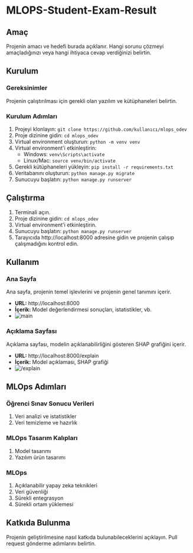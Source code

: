 # MLOPS-Student-Exam-Result

## Amaç

Projenin amacı ve hedefi burada açıklanır. Hangi sorunu çözmeyi amaçladığınızı veya hangi ihtiyaca cevap verdiğinizi belirtin.

## Kurulum

### Gereksinimler

Projenin çalıştırılması için gerekli olan yazılım ve kütüphaneleri belirtin.

### Kurulum Adımları

1. Projeyi klonlayın: `git clone https://github.com/kullanıcı/mlops_odev`
2. Proje dizinine gidin: `cd mlops_odev`
3. Virtual environment oluşturun: `python -m venv venv`
4. Virtual environment'i etkinleştirin:
   - Windows: `venv\Scripts\activate`
   - Linux/Mac: `source venv/bin/activate`
5. Gerekli kütüphaneleri yükleyin: `pip install -r requirements.txt`
6. Veritabanını oluşturun: `python manage.py migrate`
7. Sunucuyu başlatın: `python manage.py runserver`

## Çalıştırma

1. Terminali açın.
2. Proje dizinine gidin: `cd mlops_odev`
3. Virtual environment'i etkinleştirin.
4. Sunucuyu başlatın: `python manage.py runserver`
5. Tarayıcıda http://localhost:8000 adresine gidin ve projenin çalışıp çalışmadığını kontrol edin.

## Kullanım

### Ana Sayfa

Ana sayfa, projenin temel işlevlerini ve projenin genel tanımını içerir.

- **URL:** http://localhost:8000
- **İçerik:** Model değerlendirmesi sonuçları, istatistikler, vb.
- ![main](image.png)

### Açıklama Sayfası

Açıklama sayfası, modelin açıklanabilirliğini gösteren SHAP grafiğini içerir.

- **URL:** http://localhost:8000/explain
- **İçerik:** Model açıklaması, SHAP grafiği
- ![/explain](image-1.png)

## MLOps Adımları

### Öğrenci Sınav Sonucu Verileri

1. Veri analizi ve istatistikler
2. Veri temizleme ve hazırlık

### MLOps Tasarım Kalıpları

1. Model tasarımı
2. Yazılım ürün tasarımı

### MLOps

1. Açıklanabilir yapay zeka teknikleri
2. Veri güvenliği
3. Sürekli entegrasyon
4. Sürekli ortam yüklemesi

## Katkıda Bulunma

Projenin geliştirilmesine nasıl katkıda bulunabileceklerini açıklayın. Pull request gönderme adımlarını belirtin.
